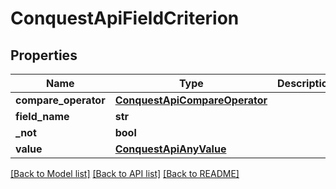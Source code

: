 # ConquestApiFieldCriterion

## Properties
Name | Type | Description | Notes
------------ | ------------- | ------------- | -------------
**compare_operator** | [**ConquestApiCompareOperator**](ConquestApiCompareOperator.md) |  | [optional] 
**field_name** | **str** |  | [optional] 
**_not** | **bool** |  | [optional] 
**value** | [**ConquestApiAnyValue**](ConquestApiAnyValue.md) |  | [optional] 

[[Back to Model list]](../README.md#documentation-for-models) [[Back to API list]](../README.md#documentation-for-api-endpoints) [[Back to README]](../README.md)


